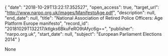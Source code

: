 {
  "date": "2018-10-29T13:22:17.352527", 
  "open_access": true, 
  "target_url": "http://www.narpo.org.uk/images/ManifestoAge.pdf", 
  "description": null, 
  "end_date": null, 
  "title": "National Association of Retired Police Officers: Age Platform Europe manifesto", 
  "record_id": "20181029T132217/ktlgks6BkuFeRO9tAfyc6g==", 
  "publisher": "narpo.org.uk", 
  "start_date": null, 
  "subject": "European Parliament Elections 2014"
}

None